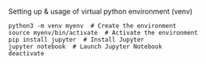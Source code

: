Setting up & usage of virtual python environment (venv)
``` shell
python3 -m venv myenv  # Create the environment 
source myenv/bin/activate  # Activate the environment
pip install jupyter  # Install Jupyter
jupyter notebook  # Launch Jupyter Notebook
deactivate
```
